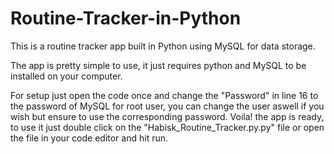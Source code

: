 # Routine-Tracker-in-Python
This is a routine tracker app built in Python using MySQL for data storage.

The app is pretty simple to use, it just requires python and MySQL to be installed on your computer.

For setup just open the code once and change the "Password" in line 16 to the password of MySQL for root user, you can change the user aswell if you wish but ensure to use the corresponding password.
Voila! the app is ready, to use it just double click on the "Habisk_Routine_Tracker.py.py" file or open the file in your code editor and hit run.
